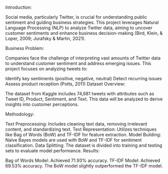 Introduction:

Social media, particularly Twitter, is crucial for understanding public sentiment and guiding business strategies. This project leverages Natural Language Processing (NLP) to analyze Twitter data, aiming to uncover customer sentiments and enhance business decision-making (Bird, Klein, & Loper, 2009; Jurafsky & Martin, 2021).

Business Problem:

Companies face the challenge of interpreting vast amounts of Twitter data to understand customer sentiment and address emerging issues. This project focuses on analyzing tweets to:

Identify key sentiments (positive, negative, neutral)
Detect recurring issues
Assess product reception (Potts, 2011)
Dataset Overview:

The dataset from Kaggle includes 74,681 tweets with attributes such as Tweet ID, Product, Sentiment, and Text. This data will be analyzed to derive insights into customer perceptions.

Methodology:

Text Preprocessing: Includes cleaning text data, removing irrelevant content, and standardizing text.
Text Representation: Utilizes techniques like Bag of Words (BoW) and TF-IDF for feature extraction.
Model Building: Naïve Bayes models are used with BoW and TF-IDF for sentiment classification.
Data Splitting: The dataset is divided into training and testing sets to evaluate model performance.
Results:

Bag of Words Model: Achieved 71.93% accuracy.
TF-IDF Model: Achieved 69.53% accuracy.
The BoW model slightly outperformed the TF-IDF model.
